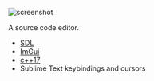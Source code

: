 ![screenshot](https://raw.githubusercontent.com/wiki/seanpringle/sce/screenshot1.png)

A source code editor.

* [SDL](https://github.com/libsdl-org)
* [ImGui](https://github.com/ocornut/imgui)
* [c++17](https://en.wikipedia.org/wiki/C%2B%2B17)
* Sublime Text keybindings and cursors
